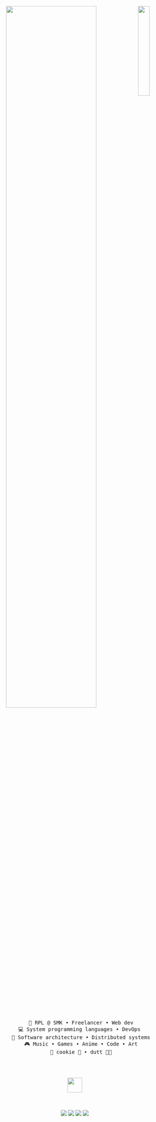 <div align="center">
<img src="https://github.com/innng/innng/assets/26755058/5e0ce0fb-c544-4f8c-a307-5849165746d0" width="25%" align="right" />

<img src="https://readme-typing-svg.demolab.com?font=Inconsolata&weight=500&size=50&duration=4000&pause=300&color=A7A459&center=true&vCenter=true&multiline=true&repeat=false&random=false&width=1300&height=140&lines=Hello+hello;I'm+Lala%2C+a+tech+goblin+and+magical+girl+wannabe+%E2%9C%A9" width="70%" />
<br><br>

<pre>
    💼 RPL @ SMK • Freelancer • Web dev
    💻 System programming languages • DevOps 
    📖 Software architecture • Distributed systems
    🎮 Music • Games • Anime • Code • Art
    🐾 cookie 🐰 • dutt 🐤🐥
</pre>
<br><br>

<img src="https://raw.githubusercontent.com/innng/innng/master/assets/kyubey.gif" height="40" />
<br><br><br>

[![](https://img.shields.io/badge/linkedin-0a66c2)](http://linkedin.com/in/USERNAME_LINKEDIN_LALA)
[![](https://img.shields.io/badge/mastodon-6364ff)](https://tech.lgbt/@USERNAME_MASTODON_LALA)
[![](https://img.shields.io/badge/osu!-ff66ab)](https://osu.ppy.sh/users/USER_ID_OSU_LALA)
[![](https://img.shields.io/badge/enka.network-69899c)](https://enka.network/u/USERNAME_ENKA_LALA/)

</div>
